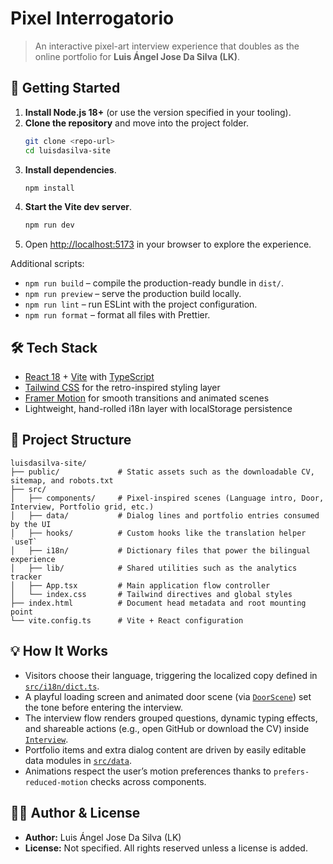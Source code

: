 # Pixel Interrogatorio

> An interactive pixel-art interview experience that doubles as the online portfolio for **Luis Ángel Jose Da Silva (LK)**.

## 🚀 Getting Started

1. **Install Node.js 18+** (or use the version specified in your tooling).
2. **Clone the repository** and move into the project folder.
   ```bash
   git clone <repo-url>
   cd luisdasilva-site
   ```
3. **Install dependencies**.
   ```bash
   npm install
   ```
4. **Start the Vite dev server**.
   ```bash
   npm run dev
   ```
5. Open [http://localhost:5173](http://localhost:5173) in your browser to explore the experience.

Additional scripts:
- `npm run build` – compile the production-ready bundle in `dist/`.
- `npm run preview` – serve the production build locally.
- `npm run lint` – run ESLint with the project configuration.
- `npm run format` – format all files with Prettier.

## 🛠️ Tech Stack
- [React 18](https://react.dev/) + [Vite](https://vitejs.dev/) with [TypeScript](https://www.typescriptlang.org/)
- [Tailwind CSS](https://tailwindcss.com/) for the retro-inspired styling layer
- [Framer Motion](https://www.framer.com/motion/) for smooth transitions and animated scenes
- Lightweight, hand-rolled i18n layer with localStorage persistence

## 📂 Project Structure
```text
luisdasilva-site/
├── public/             # Static assets such as the downloadable CV, sitemap, and robots.txt
├── src/
│   ├── components/     # Pixel-inspired scenes (Language intro, Door, Interview, Portfolio grid, etc.)
│   ├── data/           # Dialog lines and portfolio entries consumed by the UI
│   ├── hooks/          # Custom hooks like the translation helper `useT`
│   ├── i18n/           # Dictionary files that power the bilingual experience
│   ├── lib/            # Shared utilities such as the analytics tracker
│   ├── App.tsx         # Main application flow controller
│   └── index.css       # Tailwind directives and global styles
├── index.html          # Document head metadata and root mounting point
└── vite.config.ts      # Vite + React configuration
```

## 💡 How It Works
- Visitors choose their language, triggering the localized copy defined in [`src/i18n/dict.ts`](src/i18n/dict.ts).
- A playful loading screen and animated door scene (via [`DoorScene`](src/components/DoorScene.tsx)) set the tone before entering the interview.
- The interview flow renders grouped questions, dynamic typing effects, and shareable actions (e.g., open GitHub or download the CV) inside [`Interview`](src/components/Interview.tsx).
- Portfolio items and extra dialog content are driven by easily editable data modules in [`src/data`](src/data).
- Animations respect the user’s motion preferences thanks to `prefers-reduced-motion` checks across components.

## 👨‍💻 Author & License
- **Author:** Luis Ángel Jose Da Silva (LK)
- **License:** Not specified. All rights reserved unless a license is added.
